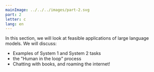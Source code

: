 ```yaml
---
mainImage: ../../../images/part-2.svg
part: 2
letter: c
lang: en
---
```


<div class="content">

In this section, we will look at feasible applications of large language models. We will discuss:
- Examples of System 1 and System 2 tasks
- the "Human in the loop" process
- Chatting with books, and roaming the internet!
</div>
